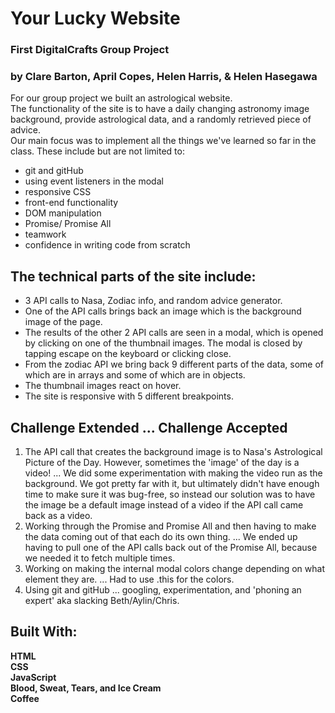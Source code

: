 <h1>Your Lucky Website </h1>
<h3>First DigitalCrafts Group Project </h3>
<h3>by Clare Barton, April Copes, Helen Harris, & Helen Hasegawa  </h3>

For our group project we built an astrological website.<br> The functionality of the site is to have a daily changing astronomy image background, provide astrological data, and a randomly retrieved piece of advice.<br> Our main focus was to implement all the things we've learned so far in the class. These include but are not limited to:
 - git and gitHub
 - using event listeners in the modal
 - responsive CSS
 - front-end functionality
 - DOM manipulation
 - Promise/ Promise All
 - teamwork
 - confidence in writing code from scratch
 
 <h2>The technical parts of the site include:</h2>
 <ul><li>3 API calls to Nasa, Zodiac info, and random advice generator.</li>
 <li>One of the API calls brings back an image which is the background image of the page.</li>
 <li>The results of the other 2 API calls are seen in a modal, which is opened by clicking on one of the thumbnail images. The modal is closed by tapping escape on the keyboard or clicking close.</li>
 <li>From the zodiac API we bring back 9 different parts of the data, some of which are in arrays and some of which are in objects.</li>
 <li>The thumbnail images react on hover.</li>
 <li>The site is responsive with 5 different breakpoints.</li>
 </ul>
 
  
<h2>Challenge Extended ... Challenge Accepted</h2>
  <ol><li>The API call that creates the background image is to Nasa's Astrological Picture of the Day. However, sometimes the 'image' of the day is a video! ... We did some experimentation with making the video run as the background. We got pretty far with it, but ultimately didn't have enough time to make sure it was bug-free, so instead our solution was to have the image be a default image instead of a video if the API call came back as a video.</li>
  <li>Working through the Promise and Promise All and then having to make the data coming out of that each do its own thing. ... We ended up having to pull one of the API calls back out of the Promise All, because we needed it to fetch multiple times.</li>
 <li>Working on making the internal modal colors change depending on what element they are. ... Had to use .this for the colors. </li>
 <li>Using git and gitHub ... googling, experimentation, and 'phoning an expert' aka slacking Beth/Aylin/Chris.
  </ol>
 

<h2> Built With: </h2>
<strong>HTML</strong><br>
<strong>CSS</strong><br>
<strong>JavaScript</strong><br>
<strong>Blood, Sweat, Tears, and Ice Cream</strong> <br>
<strong>Coffee</strong> <br>
